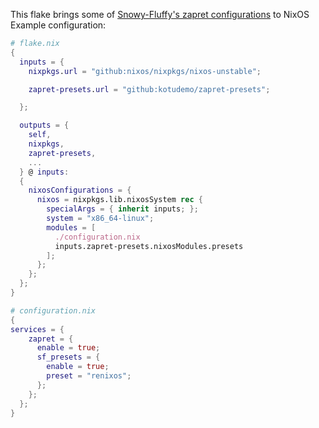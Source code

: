 This flake brings some of [Snowy-Fluffy's zapret configurations](https://github.com/Snowy-Fluffy/zapret.cfgs) to NixOS \
Example configuration:
```nix
# flake.nix
{
  inputs = {
    nixpkgs.url = "github:nixos/nixpkgs/nixos-unstable";

    zapret-presets.url = "github:kotudemo/zapret-presets";

  };

  outputs = {
    self,
    nixpkgs,
    zapret-presets,
    ...
  } @ inputs:
  {
    nixosConfigurations = {
      nixos = nixpkgs.lib.nixosSystem rec {
        specialArgs = { inherit inputs; };
        system = "x86_64-linux";
        modules = [
          ./configuration.nix
          inputs.zapret-presets.nixosModules.presets
        ];
      };
    };
  };
}
```
```nix
# configuration.nix
{
services = {
    zapret = {
      enable = true;
      sf_presets = {
        enable = true;
        preset = "renixos";
      };
    };
  };
}
```
